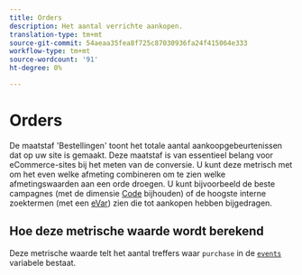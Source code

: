 ```yaml
---
title: Orders
description: Het aantal verrichte aankopen.
translation-type: tm+mt
source-git-commit: 54aeaa35fea8f725c87030936fa24f415064e333
workflow-type: tm+mt
source-wordcount: '91'
ht-degree: 0%

---
```



# Orders

De maatstaf &#39;Bestellingen&#39; toont het totale aantal aankoopgebeurtenissen dat op uw site is gemaakt. Deze maatstaf is van essentieel belang voor eCommerce-sites bij het meten van de conversie. U kunt deze metrisch met om het even welke afmeting combineren om te zien welke afmetingswaarden aan een orde droegen. U kunt bijvoorbeeld de beste campagnes (met de dimensie [Code](../dimensions/tracking-code.md) bijhouden) of de hoogste interne zoektermen (met een [eVar](../dimensions/evar.md)) zien die tot aankopen hebben bijgedragen.

## Hoe deze metrische waarde wordt berekend

Deze metrische waarde telt het aantal treffers waar `purchase` in de [`events`](/help/implement/vars/page-vars/events/events-overview.md) variabele bestaat.

